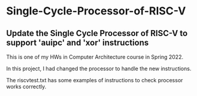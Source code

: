 # Single-Cycle-Processor-of-RISC-V
## Update the Single Cycle Processor of RISC-V to support 'auipc' and 'xor' instructions

This is one of my HWs in Computer Architecture course in Spring 2022.

In this project, I had changed the processor to handle the new instructions.

The riscvtest.txt has some examples of instructions to check processor works correctly.
